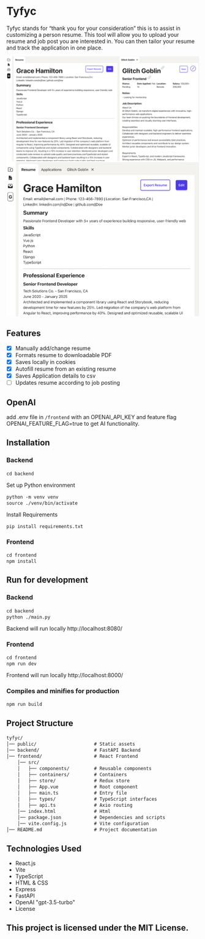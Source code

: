 # Tyfyc

Tyfyc stands for “thank you for your consideration” this is to assist in customizing a person resume. This tool will allow you to upload your resume and job post you are interested in. You can then tailor your resume and track the application in one place.

![Alt text](public/app-preview.png)
![Alt text](public/small-preview.png)

## Features
- [X] Manually add/change resume
- [X] Formats resume to downloadable PDF
- [X] Saves locally in cookies
- [X] Autofill resume from an existing resume
- [X] Saves Application details to csv
- [ ] Updates resume according to job posting

## OpenAI
add .env file in `/frontend` with an OPENAI_API_KEY and feature flag OPENAI_FEATURE_FLAG=true to get AI functionality. 

## Installation

### Backend
```
cd backend
```

Set up Python environment
```
python -m venv venv
source ./venv/bin/activate
```

Install Requirements
```
pip install requirements.txt
```

### Frontend
```
cd frontend
npm install
```

## Run for development

### Backend
```
cd backend
python ./main.py
```
Backend will run locally http://localhost:8080/

### Frontend
```
cd frontend
npm run dev
```
Frontend will run locally http://localhost:8000/

### Compiles and minifies for production
```
npm run build
```

## Project Structure
```
tyfyc/
│── public/                     # Static assets
│── backend/                    # FastAPI Backend
│── frontend/                   # React Frontend
    │── src/
    │   ├── components/         # Reusable components
    │   ├── containers/         # Containers
    │   ├── store/              # Redux store
    │   ├── App.vue             # Root component
    │   ├── main.ts             # Entry file
    │   ├── types/              # TypeScript interfaces
    │   ├── api.ts              # Axio routing
    │── index.html              # Html
    │── package.json            # Dependencies and scripts
    │── vite.config.js          # Vite configuration
│── README.md                   # Project documentation
```

## Technologies Used
- React.js
- Vite
- TypeScript
- HTML & CSS
- Express
- FastAPI
- OpenAI "gpt-3.5-turbo"
- License

## This project is licensed under the MIT License.
